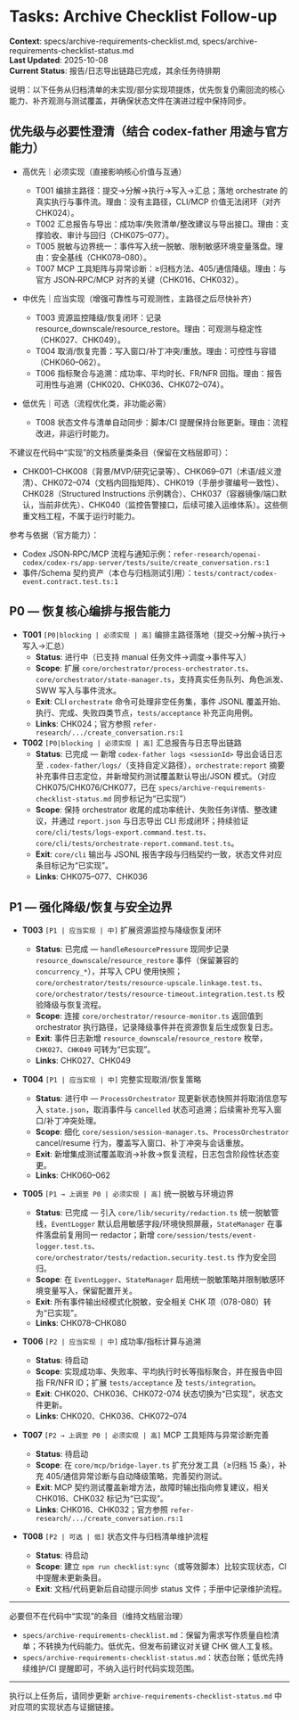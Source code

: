 # Tasks: Archive Checklist Follow-up

**Context**: specs/archive-requirements-checklist.md, specs/archive-requirements-checklist-status.md  
**Last Updated**: 2025-10-08  
**Current Status**: 报告/日志导出链路已完成，其余任务待排期

说明：以下任务从归档清单的未实现/部分实现项提炼，优先恢复仍需回流的核心能力、补齐观测与测试覆盖，并确保状态文件在演进过程中保持同步。

## 优先级与必要性澄清（结合 codex-father 用途与官方能力）

- 高优先｜必须实现（直接影响核心价值与互通）
  - T001 编排主路径：提交→分解→执行→写入→汇总；落地 orchestrate 的真实执行与事件流。理由：没有主路径，CLI/MCP 价值无法闭环（对齐 CHK024）。
  - T002 汇总报告与导出：成功率/失败清单/整改建议与导出接口。理由：支撑验收、审计与回归（CHK075–077）。
  - T005 脱敏与边界统一：事件写入统一脱敏、限制敏感环境变量落盘。理由：安全基线（CHK078–080）。
  - T007 MCP 工具矩阵与异常诊断：≥归档方法、405/通信降级。理由：与官方 JSON‑RPC/MCP 对齐的关键（CHK016、CHK032）。

- 中优先｜应当实现（增强可靠性与可观测性，主路径之后尽快补齐）
  - T003 资源监控降级/恢复闭环：记录 resource_downscale/resource_restore。理由：可观测与稳定性（CHK027、CHK049）。
  - T004 取消/恢复完善：写入窗口/补丁冲突/重放。理由：可控性与容错（CHK060–062）。
  - T006 指标聚合与追溯：成功率、平均时长、FR/NFR 回指。理由：报告可用性与追溯（CHK020、CHK036、CHK072–074）。

- 低优先｜可选（流程优化类，非功能必需）
  - T008 状态文件与清单自动同步：脚本/CI 提醒保持台账更新。理由：流程改进，非运行时能力。

不建议在代码中“实现”的文档质量类条目（保留在文档层即可）：
- CHK001–CHK008（背景/MVP/研究记录等）、CHK069–071（术语/歧义澄清）、CHK072–074（文档内回指矩阵）、CHK019（手册步骤编号一致性）、CHK028（Structured Instructions 示例耦合）、CHK037（容器镜像/端口默认，当前非优先）、CHK040（监控告警接口，后续可接入运维体系）。这些侧重文档工程，不属于运行时能力。

参考与依据（官方能力）：
- Codex JSON‑RPC/MCP 流程与通知示例：`refer-research/openai-codex/codex-rs/app-server/tests/suite/create_conversation.rs:1`
- 事件/Schema 契约资产（本仓与归档测试引用）：`tests/contract/codex-event.contract.test.ts:1`

## P0 — 恢复核心编排与报告能力

- **T001** `[P0|blocking | 必须实现 | 高]` 编排主路径落地（提交→分解→执行→写入→汇总）  
  - **Status**: 进行中（已支持 manual 任务文件→调度→事件写入）  
  - **Scope**: 扩展 `core/orchestrator/process-orchestrator.ts`、`core/orchestrator/state-manager.ts`，支持真实任务队列、角色派发、SWW 写入与事件流水。  
  - **Exit**: CLI `orchestrate` 命令可处理非空任务集，事件 JSONL 覆盖开始、执行、完成、失败四类节点，`tests/acceptance` 补充正向用例。  
  - **Links**: CHK024；官方参照 `refer-research/.../create_conversation.rs:1`
- **T002** `[P0|blocking | 必须实现 | 高]` 汇总报告与日志导出链路  
  - **Status**: 已完成 — 新增 `codex-father logs <sessionId>` 导出会话日志至 `.codex-father/logs/`（支持自定义路径），`orchestrate:report` 摘要补充事件日志定位，并新增契约测试覆盖默认导出/JSON 模式。（对应 CHK075/CHK076/CHK077，已在 `specs/archive-requirements-checklist-status.md` 同步标记为“已实现”）  
  - **Scope**: 保持 orchestrator 收尾的成功率统计、失败任务详情、整改建议，并通过 `report.json` 与日志导出 CLI 形成闭环；持续验证 `core/cli/tests/logs-export.command.test.ts`、`core/cli/tests/orchestrate-report.command.test.ts`。  
  - **Exit**: `core/cli` 输出与 JSONL 报告字段与归档契约一致，状态文件对应条目标记为“已实现”。  
  - **Links**: CHK075–077、CHK036

## P1 — 强化降级/恢复与安全边界

- **T003** `[P1 | 应当实现 | 中]` 扩展资源监控与降级恢复闭环  
  - **Status**: 已完成 — `handleResourcePressure` 现同步记录 `resource_downscale`/`resource_restore` 事件（保留兼容的 `concurrency_*`），并写入 CPU 使用快照；`core/orchestrator/tests/resource-upscale.linkage.test.ts`、`core/orchestrator/tests/resource-timeout.integration.test.ts` 校验降级与恢复流程。  
  - **Scope**: 连接 `core/orchestrator/resource-monitor.ts` 返回值到 orchestrator 执行路径，记录降级事件并在资源恢复后生成恢复日志。  
  - **Exit**: 事件日志新增 `resource_downscale`/`resource_restore` 枚举，`CHK027`、`CHK049` 可转为“已实现”。  
  - **Links**: CHK027、CHK049
- **T004** `[P1 | 应当实现 | 中]` 完整实现取消/恢复策略  
  - **Status**: 进行中 — `ProcessOrchestrator` 现更新状态快照并将取消信息写入 `state.json`，取消事件与 `cancelled` 状态可追溯；后续需补充写入窗口/补丁冲突处理。  
  - **Scope**: 细化 `core/session/session-manager.ts`、`ProcessOrchestrator` cancel/resume 行为，覆盖写入窗口、补丁冲突与会话重放。  
  - **Exit**: 新增集成测试覆盖取消→补救→恢复流程，日志包含阶段性状态变更。  
  - **Links**: CHK060–062
- **T005** `[P1 → 上调至 P0 | 必须实现 | 高]` 统一脱敏与环境边界  
  - **Status**: 已完成 — 引入 `core/lib/security/redaction.ts` 统一脱敏管线，`EventLogger` 默认启用敏感字段/环境快照屏蔽，`StateManager` 在事件落盘前复用同一 redactor；新增 `core/session/tests/event-logger.test.ts`、`core/orchestrator/tests/redaction.security.test.ts` 作为安全回归。  
  - **Scope**: 在 `EventLogger`、`StateManager` 启用统一脱敏策略并限制敏感环境变量写入，保留配置开关。  
  - **Exit**: 所有事件输出经模式化脱敏，安全相关 CHK 项（078-080）转为“已实现”。  
  - **Links**: CHK078–CHK080

- **T006** `[P2 | 应当实现 | 中]` 成功率/指标计算与追溯  
  - **Status**: 待启动  
  - **Scope**: 实现成功率、失败率、平均执行时长等指标聚合，并在报告中回指 FR/NFR ID；扩展 `tests/acceptance` 及 `tests/integration`。  
  - **Exit**: CHK020、CHK036、CHK072-074 状态切换为“已实现”，状态文件更新。  
  - **Links**: CHK020、CHK036、CHK072–074
- **T007** `[P2 → 上调至 P0 | 必须实现 | 高]` MCP 工具矩阵与异常诊断完善  
  - **Status**: 待启动  
  - **Scope**: 在 `core/mcp/bridge-layer.ts` 扩充分发工具（≥归档 15 条），补充 405/通信异常诊断与自动降级策略，完善契约测试。  
  - **Exit**: MCP 契约测试覆盖新增方法，故障时输出指向修复建议，相关 CHK016、CHK032 标记为“已实现”。  
  - **Links**: CHK016、CHK032；官方参照 `refer-research/.../create_conversation.rs:1`
- **T008** `[P2 | 可选 | 低]` 状态文件与归档清单维护流程  
  - **Status**: 待启动  
  - **Scope**: 建立 `npm run checklist:sync`（或等效脚本）比较实现状态，CI 中提醒未更新条目。  
  - **Exit**: 文档/代码更新后自动提示同步 status 文件；手册中记录维护流程。

---
必要但不在代码中“实现”的条目（维持文档层治理）
- `specs/archive-requirements-checklist.md`：保留为需求写作质量自检清单；不转换为代码能力。低优先，但发布前建议对关键 CHK 做人工复核。
- `specs/archive-requirements-checklist-status.md`：状态台账；低优先持续维护/CI 提醒即可，不纳入运行时代码实现范围。

---
执行以上任务后，请同步更新 `archive-requirements-checklist-status.md` 中对应项的实现状态与证据链接。

